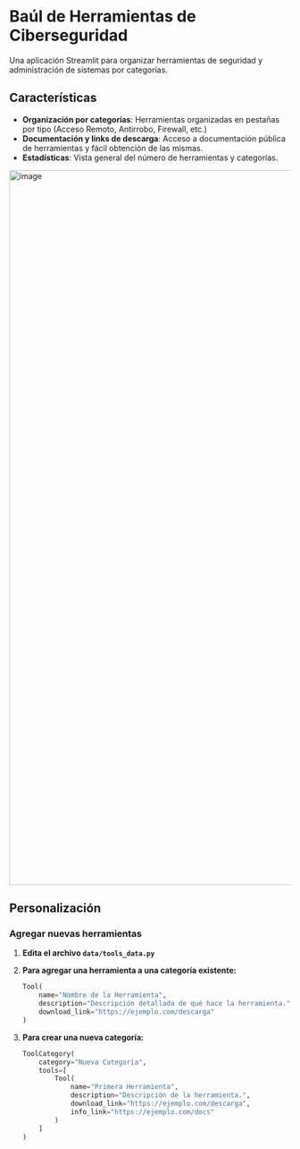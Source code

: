 # Baúl de Herramientas de Ciberseguridad

Una aplicación Streamlit para organizar herramientas de seguridad y administración de sistemas por categorías.

## Características

- **Organización por categorías**: Herramientas organizadas en pestañas por tipo (Acceso Remoto, Antirrobo, Firewall, etc.)
- **Documentación y links de descarga**: Acceso a documentación pública de herramientas y fácil obtención de las mismas.
- **Estadísticas**: Vista general del número de herramientas y categorías.

<img width="2496" height="1278" alt="image" src="https://github.com/user-attachments/assets/c9366e92-e687-48eb-82c3-050be3fd19c4" />


## Personalización

### Agregar nuevas herramientas

1. **Edita el archivo `data/tools_data.py`**
2. **Para agregar una herramienta a una categoría existente:**
   ```python
   Tool(
       name="Nombre de la Herramienta",
       description="Descripción detallada de qué hace la herramienta.",
       download_link="https://ejemplo.com/descarga"
   )
   ```

3. **Para crear una nueva categoría:**
   ```python
   ToolCategory(
       category="Nueva Categoría",
       tools=[
           Tool(
               name="Primera Herramienta",
               description="Descripción de la herramienta.",
               download_link="https://ejemplo.com/descarga",
               info_link="https://ejemplo.com/docs"
           )
       ]
   )
   ```



